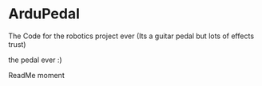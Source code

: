 # ArduPedal
The Code for the robotics project ever (Its a guitar pedal but lots of effects trust)

the pedal ever :)


ReadMe moment
